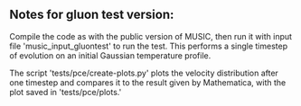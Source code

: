 **Notes for gluon test version**:
-----------------------------

Compile the code as with the public version of MUSIC, then run it with input file 'music_input_gluontest' to run the test. This performs a single timestep of evolution on an initial Gaussian temperature profile. 

The script 'tests/pce/create-plots.py' plots the velocity distribution after one timestep and compares it to the result given by Mathematica, with the plot saved in 'tests/pce/plots.'
